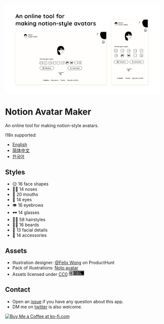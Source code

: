 

![cover](./public/social.png)


# Notion Avatar Maker

An online tool for making notion-style avatars.

I18n supported:

- [English](https://notion-avatar.vercel.app/en)
- [简体中文](https://notion-avatar.vercel.app/zh)
- [한국어](https://notion-avatar.vercel.app/ko)

## Styles

- 😉 16 face shapes
- 👃🏼 14 noses
- 👄 20 mouths
- 👀 14 eyes
- 👁️ 16 eyebrows
- 🕶️ 14 glasses
- 💇‍♀️ 58 hairstyles
- 🎅🏼 16 beards
- 💋 13 facial details
- 💍 14 accessories

## Assets

- Illustration designer: [@Felix Wong](https://www.producthunt.com/@felix12777) on ProductHunt
- Pack of illustrations: [Noto avatar](https://abstractlab.gumroad.com/l/noto-avatar)
- Assets licensed under [CC0](https://creativecommons.org/publicdomain/zero/1.0/) <img src="./public/icon/cc0.svg" width="50"/>

## Contact

- Open an [issue](https://github.com/Mayandev/notion-avatar/issues) if you have any question about this app.
- DM me on [twitter](https://twitter.com/phillzou) is also welcome.

<a href='https://ko-fi.com/S6S16CGTC' target='_blank'><img height='36' style='border:0px;height:36px;' src='https://cdn.ko-fi.com/cdn/kofi5.png?v=3' border='0' alt='Buy Me a Coffee at ko-fi.com' /></a>


